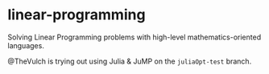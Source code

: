 # linear-programming
Solving Linear Programming problems with high-level mathematics-oriented languages.

@TheVulch is trying out using Julia & JuMP on the `juliaOpt-test` branch.
